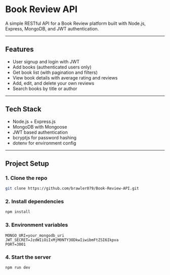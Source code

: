 # Book Review API

A simple RESTful API for a Book Review platform built with Node.js, Express, MongoDB, and JWT authentication.

---

## Features

- User signup and login with JWT
- Add books (authenticated users only)
- Get book list (with pagination and filters)
- View book details with average rating and reviews
- Add, edit, and delete your own reviews
- Search books by title or author

---

## Tech Stack

- Node.js + Express.js
- MongoDB with Mongoose
- JWT based authentication
- bcryptjs for password hashing
- dotenv for environment config

---

## Project Setup

### 1. Clone the repo

```bash
git clone https://github.com/brawler079/Book-Review-API.git
```

### 2. Install dependencies

```bash
npm install
```

### 3. Environment variables

```.env
MONGO_URI=your_mongodb_uri
JWT_SECRET=JzdWIiOiIxMjM0NTY3ODkwIiwibmFtZSI6Ikpva
PORT=3001
```

### 4. Start the server

```bash
npm run dev
```
